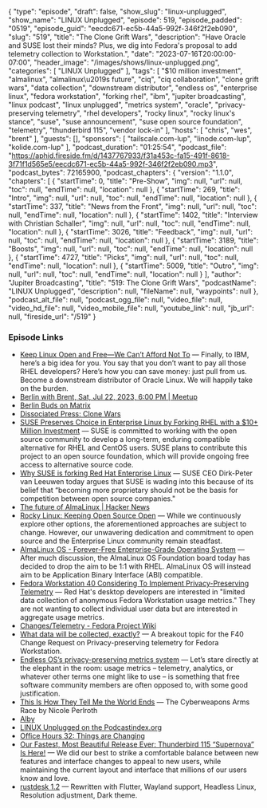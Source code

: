 {
  "type": "episode",
  "draft": false,
  "show_slug": "linux-unplugged",
  "show_name": "LINUX Unplugged",
  "episode": 519,
  "episode_padded": "0519",
  "episode_guid": "eecdc671-ec5b-44a5-992f-346f2f2eb090",
  "slug": "519",
  "title": "The Clone Grift Wars",
  "description": "Have Oracle and SUSE lost their minds? Plus, we dig into Fedora's proposal to add telemetry collection to Workstation.",
  "date": "2023-07-16T20:00:00-07:00",
  "header_image": "/images/shows/linux-unplugged.png",
  "categories": [
    "LINUX Unplugged"
  ],
  "tags": [
    "$10 million investment",
    "almalinux",
    "almalinux\u2019s future",
    "ciq",
    "ciq collaboration",
    "clone grift wars",
    "data collection",
    "downstream distributor",
    "endless os",
    "enterprise linux",
    "fedora workstation",
    "forking rhel",
    "ibm",
    "jupiter broadcasting",
    "linux podcast",
    "linux unplugged",
    "metrics system",
    "oracle",
    "privacy-preserving telemetry",
    "rhel developers",
    "rocky linux",
    "rocky linux's stance",
    "suse",
    "suse announcement",
    "suse open source foundation",
    "telemetry",
    "thunderbird 115",
    "vendor lock-in"
  ],
  "hosts": [
    "chris",
    "wes",
    "brent"
  ],
  "guests": [],
  "sponsors": [
    "tailscale.com-lup",
    "linode.com-lup",
    "kolide.com-lup"
  ],
  "podcast_duration": "01:25:54",
  "podcast_file": "https://aphid.fireside.fm/d/1437767933/f31a453c-fa15-491f-8618-3f71f1d565e5/eecdc671-ec5b-44a5-992f-346f2f2eb090.mp3",
  "podcast_bytes": 72165900,
  "podcast_chapters": {
    "version": "1.1.0",
    "chapters": [
      {
        "startTime": 0,
        "title": "Pre-Show",
        "img": null,
        "url": null,
        "toc": null,
        "endTime": null,
        "location": null
      },
      {
        "startTime": 269,
        "title": "Intro",
        "img": null,
        "url": null,
        "toc": null,
        "endTime": null,
        "location": null
      },
      {
        "startTime": 337,
        "title": "News from the Front",
        "img": null,
        "url": null,
        "toc": null,
        "endTime": null,
        "location": null
      },
      {
        "startTime": 1402,
        "title": "Interview with Christian Schaller",
        "img": null,
        "url": null,
        "toc": null,
        "endTime": null,
        "location": null
      },
      {
        "startTime": 3026,
        "title": "Feedback",
        "img": null,
        "url": null,
        "toc": null,
        "endTime": null,
        "location": null
      },
      {
        "startTime": 3189,
        "title": "Boosts",
        "img": null,
        "url": null,
        "toc": null,
        "endTime": null,
        "location": null
      },
      {
        "startTime": 4727,
        "title": "Picks",
        "img": null,
        "url": null,
        "toc": null,
        "endTime": null,
        "location": null
      },
      {
        "startTime": 5009,
        "title": "Outro",
        "img": null,
        "url": null,
        "toc": null,
        "endTime": null,
        "location": null
      }
    ],
    "author": "Jupiter Broadcasting",
    "title": "519: The Clone Grift Wars",
    "podcastName": "LINUX Unplugged",
    "description": null,
    "fileName": null,
    "waypoints": null
  },
  "podcast_alt_file": null,
  "podcast_ogg_file": null,
  "video_file": null,
  "video_hd_file": null,
  "video_mobile_file": null,
  "youtube_link": null,
  "jb_url": null,
  "fireside_url": "/519"
}


### Episode Links

  * [Keep Linux Open and Free—We Can’t Afford Not To](https://www.oracle.com/news/announcement/blog/keep-linux-open-and-free-2023-07-10/ "Keep Linux Open and Free—We Can’t Afford Not To") — Finally, to IBM, here’s a big idea for you. You say that you don’t want to pay all those RHEL developers? Here’s how you can save money: just pull from us. Become a downstream distributor of Oracle Linux. We will happily take on the burden.
  * [Berlin with Brent, Sat, Jul 22, 2023, 6:00 PM | Meetup](https://www.meetup.com/jupiterbroadcasting/events/294559395/?isFirstPublish=true "Berlin with Brent, Sat, Jul 22, 2023, 6:00 PM | Meetup")
  * [Berlin Buds on Matrix](https://matrix.to/#/%23berlin:jupiterbroadcasting.com "Berlin Buds on Matrix")
  * [Dissociated Press: Clone Wars](https://dissociatedpress.net/category/clone-wars/ "Dissociated Press: Clone Wars")
  * [SUSE Preserves Choice in Enterprise Linux by Forking RHEL with a $10+ Million Investment](https://www.suse.com/news/SUSE-Preserves-Choice-in-Enterprise-Linux/ "SUSE Preserves Choice in Enterprise Linux by Forking RHEL with a $10+ Million Investment") — SUSE is committed to working with the open source community to develop a long-term, enduring compatible alternative for RHEL and CentOS users. SUSE plans to contribute this project to an open source foundation, which will provide ongoing free access to alternative source code.
  * [Why SUSE is forking Red Hat Enterprise Linux](https://techcrunch.com/2023/07/11/why-suse-is-forking-red-hat-enterprise-linux/ "Why SUSE is forking Red Hat Enterprise Linux") — SUSE CEO Dirk-Peter van Leeuwen today argues that SUSE is wading into this because of its belief that “becoming more proprietary should not be the basis for competition between open source companies."
  * [The future of AlmaLinux | Hacker News](https://news.ycombinator.com/item?id=36718549 "The future of AlmaLinux | Hacker News")
  * [Rocky Linux: Keeping Open Source Open](https://rockylinux.org/news/keeping-open-source-open/ "Rocky Linux: Keeping Open Source Open") — While we continuously explore other options, the aforementioned approaches are subject to change. However, our unwavering dedication and commitment to open source and the Enterprise Linux community remain steadfast.
  * [AlmaLinux OS - Forever-Free Enterprise-Grade Operating System](https://almalinux.org/blog/future-of-almalinux/ "AlmaLinux OS - Forever-Free Enterprise-Grade Operating System") — After much discussion, the AlmaLinux OS Foundation board today has decided to drop the aim to be 1:1 with RHEL. AlmaLinux OS will instead aim to be Application Binary Interface (ABI) compatible.
  * [Fedora Workstation 40 Considering To Implement Privacy-Preserving Telemetry](https://www.phoronix.com/news/Fedora-40-Considers-Telemetry "Fedora Workstation 40 Considering To Implement Privacy-Preserving Telemetry") — Red Hat's desktop developers are interested in "limited data collection of anonymous Fedora Workstation usage metrics." They are not wanting to collect individual user data but are interested in aggregate usage metrics.
  * [Changes/Telemetry - Fedora Project Wiki](https://fedoraproject.org/wiki/Changes/Telemetry "Changes/Telemetry - Fedora Project Wiki")
  * [What data will be collected, exactly?](https://discussion.fedoraproject.org/t/what-data-will-be-collected-exactly-a-breakout-topic-for-the-f40-change-request-on-privacy-preserving-telemetry-for-fedora-workstation/85417 "What data will be collected, exactly?") — A breakout topic for the F40 Change Request on Privacy-preserving telemetry for Fedora Workstation.
  * [Endless OS’s privacy-preserving metrics system](https://blogs.gnome.org/wjjt/2023/07/05/endless-oss-privacy-preserving-metrics-system/ "Endless OS’s privacy-preserving metrics system") — Let’s stare directly at the elephant in the room: usage metrics – telemetry, analytics, or whatever other terms one might like to use – is something that free software community members are often opposed to, with some good justification.
  * [This Is How They Tell Me the World Ends](https://www.goodreads.com/book/show/49247043-this-is-how-they-tell-me-the-world-ends "This Is How They Tell Me the World Ends") — The Cyberweapons Arms Race by Nicole Perlroth
  * [Alby](https://getalby.com/ "Alby")
  * [LINUX Unplugged on the Podcastindex.org](https://podcastindex.org/podcast/575694 "LINUX Unplugged on the Podcastindex.org")
  * [Office Hours 32: Things are Changing](https://www.officehours.hair/32 "Office Hours 32: Things are Changing")
  * [Our Fastest, Most Beautiful Release Ever: Thunderbird 115 “Supernova” Is Here!](https://blog.thunderbird.net/2023/07/our-fastest-most-beautiful-release-ever-thunderbird-115-supernova-is-here/ "Our Fastest, Most Beautiful Release Ever: Thunderbird 115 “Supernova” Is Here!") — We did our best to strike a comfortable balance between new features and interface changes to appeal to new users, while maintaining the current layout and interface that millions of our users know and love.
  * [rustdesk 1.2](https://github.com/rustdesk/rustdesk/releases/tag/1.2.1 "rustdesk 1.2") — Rewritten with Flutter, Wayland support, Headless Linux, Resolution adjustment, Dark theme.


